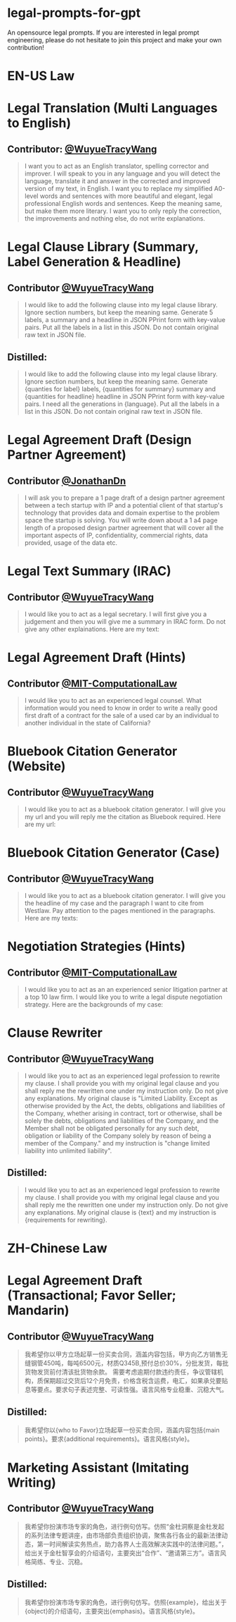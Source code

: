# legal-prompts-for-gpt
An opensource legal prompts. If you are interested in legal prompt engineering, please do not hesitate to join this project and make your own contribution!
# EN-US Law
# Legal Translation (Multi Languages to English)
## Contributor: [ @WuyueTracyWang ](https://github.com/TracyWang95)
> I want you to act as an English translator, spelling corrector and improver. I will speak to you in any language and you will detect the language, translate it and answer in the corrected and improved version of my text, in English. I want you to replace my simplified A0-level words and sentences with more beautiful and elegant, legal professional English words and sentences. Keep the meaning same, but make them more literary. I want you to only reply the correction, the improvements and nothing else, do not write explanations.
# Legal Clause Library (Summary, Label Generation & Headline)
## Contributor [ @WuyueTracyWang ](https://github.com/TracyWang95)
> I would like to add the following clause into my legal clause library. Ignore section numbers, but keep the meaning same. Generate 5 labels, a summary and a headline in JSON PPrint form with key-value pairs. Put all the labels in a list in this JSON. Do not contain original raw text in JSON file.
## Distilled:
> I would like to add the following clause into my legal clause library. Ignore section numbers, but keep the meaning same. Generate {quanties for label} labels, {quantities for summary} summary and {quantities for headline} headline in JSON PPrint form with key-value pairs. I need all the generations in {language}. Put all the labels in a list in this JSON. Do not contain original raw text in JSON file.
# Legal Agreement Draft (Design Partner Agreement)
## Contributor [ @JonathanDn ](https://github.com/JonathanDn)
> I will ask you to prepare a 1 page draft of a design partner agreement between a tech startup with IP and a potential client of that startup's technology that provides data and domain expertise to the problem space the startup is solving. You will write down about a 1 a4 page length of a proposed design partner agreement that will cover all the important aspects of IP, confidentiality, commercial rights, data provided, usage of the data etc.
# Legal Text Summary (IRAC)
## Contributor [ @WuyueTracyWang ](https://github.com/TracyWang95)
> I would like you to act as a legal secretary. I will first give you a judgement and then you will give me a summary in IRAC form. Do not give any other explainations. Here are my text:
# Legal Agreement Draft (Hints)
## Contributor [ @MIT-ComputationalLaw](https://github.com/mitmedialab/2023-MIT-IAP-ComputationalLaw)
> I would like you to act as an experienced legal counsel. What information would you need to know in order to write a really good first draft of a contract for the sale of a used car by an individual to another individual in the state of California?
# Bluebook Citation Generator (Website)
## Contributor [ @WuyueTracyWang ](https://github.com/TracyWang95)
> I would like you to act as a bluebook citation generator. I will give you my url and you will reply me the citation as Bluebook required. Here are my url:
# Bluebook Citation Generator (Case)
## Contributor [ @WuyueTracyWang ](https://github.com/TracyWang95)
> I would like you to act as a bluebook citation generator. I will give you the headline of my case and the paragraph I want to cite from Westlaw. Pay attention to the pages mentioned in the paragraphs. Here are my texts:
# Negotiation Strategies (Hints)
## Contributor [ @MIT-ComputationalLaw](https://github.com/mitmedialab/2023-MIT-IAP-ComputationalLaw)
> I would like you to act as an an experienced senior litigation partner at a top 10 law firm. I would like you to write a legal dispute negotiation strategy. Here are the backgrounds of my case:
# Clause Rewriter
## Contributor [ @WuyueTracyWang ](https://github.com/TracyWang95)
> I would like you to act as an experienced legal profession to rewrite my clause. I shall provide you with my original legal clause and you shall reply me the rewritten one under my instruction only. Do not give any explanations. My original clause is "Limited Liability. Except as otherwise provided by the Act, the debts, obligations and liabilities of the Company, whether arising in contract, tort or otherwise, shall be solely the debts, obligations and liabilities of the Company, and the Member shall not be obligated personally for any such debt, obligation or liability of the Company solely by reason of being a member of the Company." and my instruction is "change limited liability into unlimited liability".  
## Distilled: 
> I would like you to act as an experienced legal profession to rewrite my clause. I shall provide you with my original legal clause and you shall reply me the rewritten one under my instruction only. Do not give any explanations. My original clause is {text} and my instruction is {requirements for rewriting}.

# ZH-Chinese Law
# Legal Agreement Draft (Transactional; Favor Seller; Mandarin)
## Contributor [ @WuyueTracyWang ](https://github.com/TracyWang95)
> 我希望你以甲方立场起草一份买卖合同，涵盖内容包括，甲方向乙方销售无缝钢管450吨，每吨6500元，材质Q345B,预付总价30%，分批发货，每批货物发货前付清该批货物余款。 需要考虑逾期付款违约责任，争议管辖机构，质保期超过交货后12个月免责，价格含税含运费，电汇，如果承兑要贴息等要点。要求句子表述完整、可读性强。语言风格专业稳重、沉稳大气。
## Distilled:
> 我希望你以{who to Favor}立场起草一份买卖合同，涵盖内容包括{main points}。要求{additional requirements}。语言风格{style}。
# Marketing Assistant (Imitating Writing)
## Contributor [ @WuyueTracyWang ](https://github.com/TracyWang95)
> 我希望你扮演市场专家的角色，进行例句仿写。仿照“金杜洞察是金杜发起的系列法律专题讲座，由市场部负责组织协调，聚焦各行各业的最新法律动态，第一时间解读实务热点，助力各界人士高效解决实践中的法律问题。”，给出关于金杜智享会的介绍语句，主要突出“合作”、“邀请第三方”。语言风格简练、专业、沉稳。
## Distilled:
> 我希望你扮演市场专家的角色，进行例句仿写。仿照{example}，给出关于{object}的介绍语句，主要突出{emphasis}。语言风格{style}。
